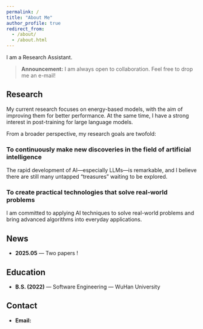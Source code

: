 ```yaml
---
permalink: /
title: "About Me"
author_profile: true
redirect_from: 
  - /about/
  - /about.html
---
```


I am a Research Assistant.

> **Announcement:** I am always open to collaboration. Feel free to drop me an e-mail!

## Research


My current research focuses on energy-based models, with the aim of improving them for better performance. At the same time, I have a strong interest in post-training for large language models.

From a broader perspective, my research goals are twofold:

### To continuously make new discoveries in the field of artificial intelligence 
The rapid development of AI—especially LLMs—is remarkable, and I believe there are still many untapped “treasures” waiting to be explored.

### To create practical technologies that solve real-world problems 
I am committed to applying AI techniques to solve real-world problems and bring advanced algorithms into everyday applications.




## News


- **2025.05** — Two papers !

## Education


- **B.S. (2022)** — Software Engineering — WuHan University  

## Contact


- **Email:**  
